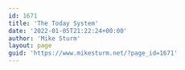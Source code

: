 ```yaml
---
id: 1671
title: 'The Today System'
date: '2022-01-05T21:22:24+00:00'
author: 'Mike Sturm'
layout: page
guid: 'https://www.mikesturm.net/?page_id=1671'
---
```


